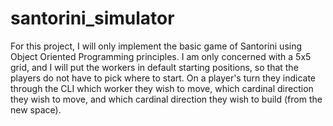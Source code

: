 # santorini_simulator
For this project, I will only implement the basic game of Santorini using Object Oriented Programming principles. 
I am  only concerned with a 5x5 grid, and I will put the workers in default starting positions, so that the players do not have to pick where to start. On a player's turn they indicate through the CLI which worker they wish to move, which cardinal direction they wish to move, and which cardinal direction they wish to build (from the new space).
